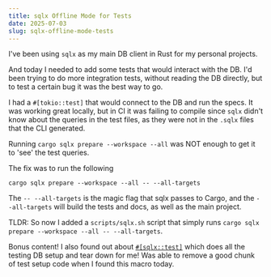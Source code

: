 ```yaml
---
title: sqlx Offline Mode for Tests
date: 2025-07-03
slug: sqlx-offline-mode-tests
---
```


I've been using `sqlx` as my main DB client in Rust for my personal projects.

And today I needed to add some tests that would interact with the DB.
I'd been trying to do more integration tests, without reading the DB directly,
but to test a certain bug it was the best way to go.

I had a `#[tokio::test]` that would connect to the DB and run the specs. It was
working great locally, but in CI it was failing to compile since `sqlx` didn't know
about the queries in the test files, as they were not in the `.sqlx` files that the CLI
generated.

Running `cargo sqlx prepare --workspace --all` was NOT enough to get it to 'see' the
test queries.

The fix was to run the following
```
cargo sqlx prepare --workspace --all -- --all-targets
```

The `-- --all-targets` is the magic flag that sqlx passes to Cargo, and the `--all-targets`
will build the tests and docs, as well as the main project.

TLDR: So now I added a `scripts/sqlx.sh` script that simply runs `cargo sqlx prepare --workspace --all -- --all-targets`.

Bonus content! I also found out about [`#[sqlx::test]`](https://docs.rs/sqlx/latest/sqlx/attr.test.html) which does all the testing DB setup and tear down for me! Was able to remove a good chunk of test setup code when I found this macro today.
